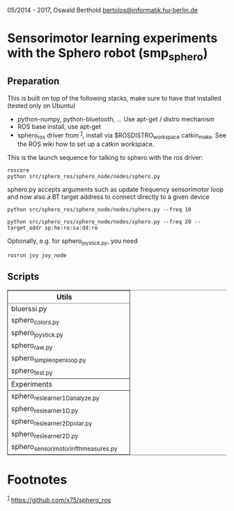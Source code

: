 05/2014 - 2017, Oswald Berthold <bertolos@informatik.hu-berlin.de>


# Sensorimotor learning experiments with the Sphero robot (smp<sub>sphero</sub>)


## Preparation

This is built on top of the following stacks, make sure to have that
installed (tested only on Ubuntu) 

-   python-numpy, python-bluetooth, &#x2026; Use apt-get / distro mechanism
-   ROS base install, use apt-get
-   sphero<sub>ros</sub> driver from <sup><a id="fnr.1" class="footref" href="#fn.1">1</a></sup>, install via $ROSDISTRO<sub>workspace</sub>
    catkin<sub>make</sub>. See the ROS wiki how to set up a catkin workspace.

This is the launch sequence for talking to sphero with the ros driver:

    roscore    
    python src/sphero_ros/sphero_node/nodes/sphero.py

sphero.py accepts arguments such as update frequency sensorimotor loop
and now also a BT target address to connect directly to a given device

    python src/sphero_ros/sphero_node/nodes/sphero.py --freq 10

    python src/sphero_ros/sphero_node/nodes/sphero.py --freq 20 --target_addr sp:he:ro:sa:dd:re

Optionally, e.g. for sphero<sub>joystick.py</sub>, you need

    rosrun joy joy_node


## Scripts

<table border="2" cellspacing="0" cellpadding="6" rules="groups" frame="hsides">


<colgroup>
<col  class="org-left" />

<col  class="org-left" />
</colgroup>
<thead>
<tr>
<th scope="col" class="org-left">Utils</th>
<th scope="col" class="org-left">&#xa0;</th>
</tr>
</thead>

<tbody>
<tr>
<td class="org-left">bluerssi.py</td>
<td class="org-left">&#xa0;</td>
</tr>


<tr>
<td class="org-left">sphero<sub>colors.py</sub></td>
<td class="org-left">&#xa0;</td>
</tr>


<tr>
<td class="org-left">sphero<sub>joystick.py</sub></td>
<td class="org-left">&#xa0;</td>
</tr>


<tr>
<td class="org-left">sphero<sub>raw.py</sub></td>
<td class="org-left">&#xa0;</td>
</tr>


<tr>
<td class="org-left">sphero<sub>simple</sub><sub>openloop.py</sub></td>
<td class="org-left">&#xa0;</td>
</tr>


<tr>
<td class="org-left">sphero<sub>test.py</sub></td>
<td class="org-left">&#xa0;</td>
</tr>
</tbody>

<tbody>
<tr>
<td class="org-left">Experiments</td>
<td class="org-left">&#xa0;</td>
</tr>
</tbody>

<tbody>
<tr>
<td class="org-left">sphero<sub>res</sub><sub>learner</sub><sub>1D</sub><sub>analyze.py</sub></td>
<td class="org-left">&#xa0;</td>
</tr>


<tr>
<td class="org-left">sphero<sub>res</sub><sub>learner</sub><sub>1D.py</sub></td>
<td class="org-left">&#xa0;</td>
</tr>


<tr>
<td class="org-left">sphero<sub>res</sub><sub>learner</sub><sub>2D</sub><sub>polar.py</sub></td>
<td class="org-left">&#xa0;</td>
</tr>


<tr>
<td class="org-left">sphero<sub>res</sub><sub>learner</sub><sub>2D.py</sub></td>
<td class="org-left">&#xa0;</td>
</tr>


<tr>
<td class="org-left">sphero<sub>sensorimotor</sub><sub>infth</sub><sub>measures.py</sub></td>
<td class="org-left">&#xa0;</td>
</tr>
</tbody>
</table>


# Footnotes

<sup><a id="fn.1" href="#fnr.1">1</a></sup> <https://github.com/x75/sphero_ros>
